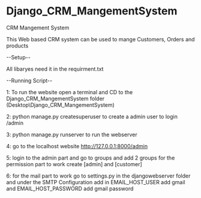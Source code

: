 # Django_CRM_MangementSystem
CRM Mangement System

This Web based CRM system can be used to mange Customers, Orders and products

--Setup--

All libaryes need it in the requirment.txt

--Running Script--

1: To run the website open a terminal and CD to the Django_CRM_MangementSystem folder (Desktop\Django_CRM_MangementSystem)

2: python manage.py createsuperuser to create a admin user to login /admin

3: python manage.py runserver to run the webserver 

4: go to the localhost website http://127.0.0.1:8000/admin

5: login to the admin part and go to groups and add 2 groups for the permission part to work create [admin] and [customer]

6: for the mail part to work go to settings.py in the djangowebserver folder and under the SMTP Configuration add in EMAIL_HOST_USER add gmail and EMAIL_HOST_PASSWORD add gmail password
